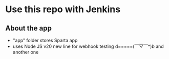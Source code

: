 # Use this repo with Jenkins

## About the app
- "app" folder stores Sparta app
- uses Node JS v20
new line for webhook testing d=====(￣▽￣*)b
and another one
